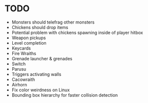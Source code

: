 # TODO
- Monsters should telefrag other monsters
- Chickens should drop items
- Potential problem with chickens spawning inside of player hitbox
- Weapon pickups
- Level completion
- Keycards
- Fire Wraiths
- Grenade launcher & grenades
- Switch
- Parusu
- Triggers activating walls
- Cacowraith
- Airhorn
- Fix color weirdness on Linux
- Bounding box hierarchy for faster collision detection

